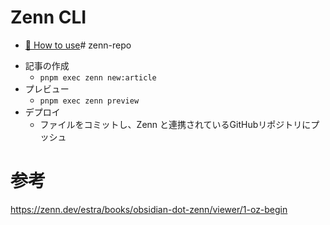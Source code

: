 # Zenn CLI

* [📘 How to use](https://zenn.dev/zenn/articles/zenn-cli-guide)# zenn-repo

- 記事の作成
	- `pnpm exec zenn new:article`
- プレビュー
	- `pnpm exec zenn preview`
- デプロイ
	- ファイルをコミットし、Zenn と連携されているGitHubリポジトリにプッシュ


# 参考
https://zenn.dev/estra/books/obsidian-dot-zenn/viewer/1-oz-begin